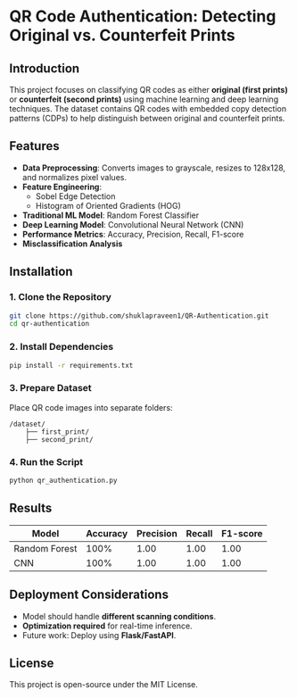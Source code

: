 # QR Code Authentication: Detecting Original vs. Counterfeit Prints

## Introduction
This project focuses on classifying QR codes as either **original (first prints)** or **counterfeit (second prints)** using machine learning and deep learning techniques. The dataset contains QR codes with embedded copy detection patterns (CDPs) to help distinguish between original and counterfeit prints.

## Features
- **Data Preprocessing**: Converts images to grayscale, resizes to 128x128, and normalizes pixel values.
- **Feature Engineering**:
  - Sobel Edge Detection
  - Histogram of Oriented Gradients (HOG)
- **Traditional ML Model**: Random Forest Classifier
- **Deep Learning Model**: Convolutional Neural Network (CNN)
- **Performance Metrics**: Accuracy, Precision, Recall, F1-score
- **Misclassification Analysis**

## Installation
### 1. Clone the Repository
```bash
git clone https://github.com/shuklapraveen1/QR-Authentication.git
cd qr-authentication
```
### 2. Install Dependencies
```bash
pip install -r requirements.txt
```
### 3. Prepare Dataset
Place QR code images into separate folders:
```
/dataset/
    ├── first_print/
    ├── second_print/
```
### 4. Run the Script
```bash
python qr_authentication.py
```

## Results
| Model | Accuracy | Precision | Recall | F1-score |
|--------|----------|-----------|--------|----------|
| Random Forest | 100% | 1.00 | 1.00 | 1.00 |
| CNN | 100% | 1.00 | 1.00 | 1.00 |

## Deployment Considerations
- Model should handle **different scanning conditions**.
- **Optimization required** for real-time inference.
- Future work: Deploy using **Flask/FastAPI**.

## License
This project is open-source under the MIT License.

